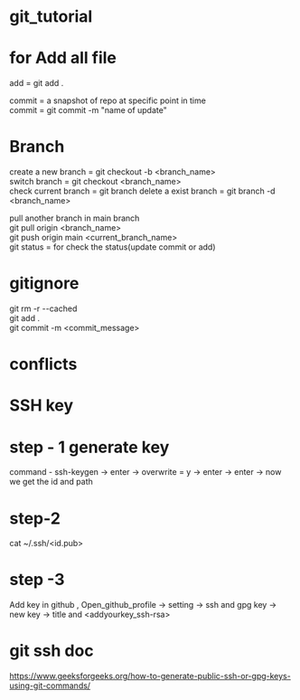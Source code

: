 # git_tutorial

# for Add all file
add = git add . </br>

commit = a snapshot of repo at specific point in time </br>
commit = git commit -m "name of update"


# Branch

create a new branch = git checkout -b <branch_name> </br>
switch branch = git checkout <branch_name> </br>
check current branch = git branch
delete a exist branch = git branch -d <branch_name> </br>

pull another branch in main branch </br>
git pull origin <branch_name> </br>
git push origin main <current_branch_name> </br>
git status = for check the status(update commit or add) </br>

# gitignore
git rm -r --cached </br>
git add . </br>
git commit -m <commit_message>

# conflicts

# SSH key

# step - 1 generate key
command - ssh-keygen -> enter -> overwrite = y -> enter -> enter -> now we get the id and path 

#  step-2 
cat ~/.ssh/<id.pub>

# step -3
Add key in github , Open_github_profile -> setting -> ssh and gpg key -> new key -> title and <addyourkey_ssh-rsa>

# git ssh doc 
https://www.geeksforgeeks.org/how-to-generate-public-ssh-or-gpg-keys-using-git-commands/
